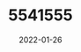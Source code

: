 ---
title: 5541555
date: 2022-01-26
draft: false
name: 甘城なつき
img_url: https://ae05.alicdn.com/kf/H5affecb772c74f92a9aeba2f7d598bd5c.png
original_fn: DSCF0454.jpg
tags:
- 甘城なつき

---